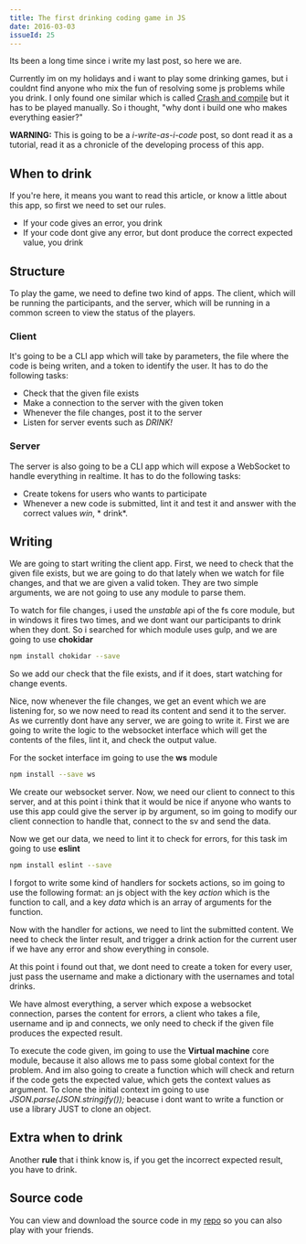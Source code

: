 ```yaml
---
title: The first drinking coding game in JS
date: 2016-03-03
issueId: 25
---
```


Its been a long time since i write my last post, so here we are.

Currently im on my holidays and i want to play some drinking games, but i couldnt find anyone who mix the fun of resolving some js problems while you drink. I only found one similar which is called [Crash and compile](https://crashandcompile.com) but it has to be played manually. So i thought, "why dont i build one who makes everything easier?"

**WARNING:** This is going to be a *i-write-as-i-code* post, so dont read it as a tutorial, read it as a chronicle of the developing process of this app.

## When to drink
If you're here, it means you want to read this article, or know a little about this app, so first we need to set our rules.

* If your code gives an error, you drink
* If your code dont give any error, but dont produce the correct expected value, you drink

## Structure
To play the game, we need to define two kind of apps. The client, which will be running the participants, and the server, which will be running in a common screen to view the status of the players.

### Client
It's going to be a CLI app which will take by parameters, the file where the code is being writen, and a token to identify the user. It has to do the following tasks:

* Check that the given file exists
* Make a connection to the server with the given token
* Whenever the file changes, post it to the server
* Listen for server events such as *DRINK!*

### Server
The server is also going to be a CLI app which will expose a WebSocket to handle everything in realtime. It has to do the following tasks:

* Create tokens for users who wants to participate
* Whenever a new code is submitted, lint it and test it and answer with the correct values *win*, * drink*.

## Writing
We are going to start writing the client app. First, we need to check that the given file exists, but we are going to do that lately when we watch for file changes, and that we are given a valid token. They are two simple arguments, we are not going to use any module to parse them.

To watch for file changes, i used the *unstable* api of the fs core module, but in windows it fires two times, and we dont want our participants to drink when they dont. So i searched for which module uses gulp, and we are going to use **chokidar**

```sh
npm install chokidar --save
```
So we add our check that the file exists, and if it does, start watching for change events.

Nice, now whenever the file changes, we get an event which we are listening for, so we now need to read its content and send it to the server. As we currently dont have any server, we are going to write it.
First we are going to write the logic to the websocket interface which will get the contents of the files, lint it, and check the output value.

For the socket interface im going to use the **ws** module

```sh
npm install --save ws
```
We create our websocket server. Now, we need our client to connect to this server, and at this point i think that it would be nice if anyone who wants to use this app could give the server ip by argument, so im going to modify our client connection to handle that, connect to the sv and send the data.

Now we get our data, we need to lint it to check for errors, for this task im going to use **eslint**
```sh
npm install eslint --save
```

I forgot to write some kind of handlers for sockets actions, so im going to use the following format: an js object with the key *action* which is the function to call, and a key *data* which is an array of arguments for the function.

Now with the handler for actions, we need to lint the submitted content. We need to check the linter result, and trigger a drink action for the current user if we have any error and show everything in console.

At this point i found out that, we dont need to create a token for every user, just pass the username and make a dictionary with the usernames and total drinks.

We have almost everything, a server which expose a websocket connection, parses the content for errors, a client who takes a file, username and ip and connects, we only need to check if the given file produces the expected result.

To execute the code given, im going to use the **Virtual machine** core module, because it also allows me to pass some global context for the problem. And im also going to create a function which will check and return if the code gets the expected value, which gets the context values as argument. To clone the initial context im going to use *JSON.parse(JSON.stringify());* beacuse i dont want to write a function or use a library JUST to clone an object.

## Extra when to drink
Another **rule** that i think know is, if you get the incorrect expected result, you have to drink.

## Source code
You can view and download the source code in my [repo](https://github.com/pudymody/code-and-drink) so you can also play with your friends.
